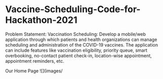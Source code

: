# Vaccine-Scheduling-Code-for-Hackathon-2021
Problem Statement: Vaccination Scheduling: Develop a mobile/web application through which patients and health organizations can manage scheduling and administration of the COVID-19 vaccines. The application can include features like vaccination eligibility, priority queue, smart overbooking, no-contact patient check-in, location-wise appointment, appointment reminders, etc.

Our Home Page
![](images/
